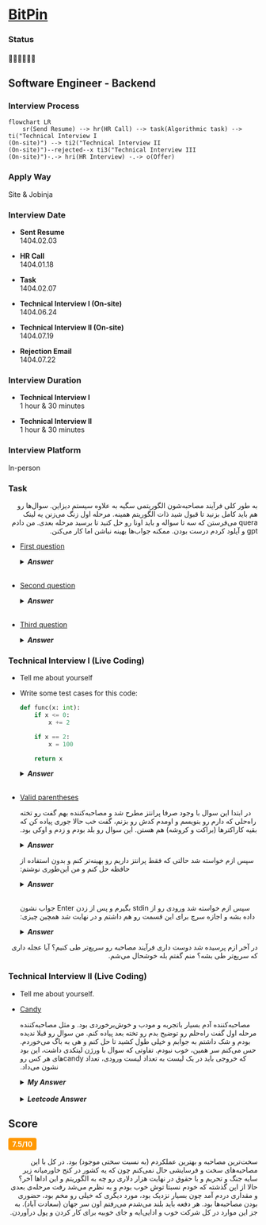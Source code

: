 # [BitPin](https://bitpin.ir/)

### Status
#### 📜📞📝🔧🔧❌

## Software Engineer - Backend

### Interview Process
```mermaid
flowchart LR
    sr(Send Resume) --> hr(HR Call) --> task(Algorithmic task) --> ti("Technical Interview I
(On-site)") --> ti2("Technical Interview II
(On-site)")--rejected--x ti3("Technical Interview III
(On-site)")-.-> hri(HR Interview) -.-> o(Offer)
```

### Apply Way
Site & Jobinja

### Interview Date

- **Sent Resume**<br />1404.02.03

- **HR Call**<br />1404.01.18

- **Task** <br />1404.02.07

- **Technical Interview I (On-site)**<br />1404.06.24

- **Technical Interview II (On-site)**<br />1404.07.19

- **Rejection Email**<br />1404.07.22

### Interview Duration

- **Technical Interview I**<br />1 hour & 30 minutes

- **Technical Interview II**<br />1 hour & 30 minutes

### Interview Platform
In-person

### Task

<p dir="rtl">
به طور کلی فرآیند مصاحبه‌شون الگوریتمی سگیه به علاوه سیستم دیزاین. سوال‌ها رو هم باید کامل بزنید تا قبول شید ذات الگوریتم همینه.
مرحله اول زنگ می‌زنن یه لینک quera می‌فرستن که سه تا سواله و باید اونا رو حل کنید تا برسید مرحله بعدی. من دادم gpt و آپلود کردم درست بودن. ممکنه جواب‌ها بهینه نباشن اما کار می‌کنن.
</p>



- [First question](./a.pdf)
    <details>
    <summary style="font-size:14px"><b><em>Answer</em></b></summary>
    <div style="border:2px dashed #4a5568; padding:12px; border-radius:6px; margin-top:8px;  background-color: rgba(74,85,104,0.15);">

    ```python
    in_put = str(input())
    res = in_put.split()
    print(len(res[len(res) - 1]))
    ```
    </div>
    </details>
    <br/ >
- [Second question](./b.pdf)
    <details>
    <summary style="font-size:14px"><b><em>Answer</em></b></summary>
    <div style="border:2px dashed #4a5568; padding:12px; border-radius:6px; margin-top:8px;  background-color: rgba(74,85,104,0.15);">

    ```python
    def check_2sum(nums: list, k: int) -> tuple | int:
        map_ = {}
        for i in range(len(nums)):
            map_[nums[i]] = i

        for i in range(len(nums)):
            target = k - nums[i]
            if target in map_ and map_[target] != i:
                return i + 1, map_[target] + 1

        return -1


    n, target = map(int, input().split())
    nums = list(map(int, input().split()))
    res = check_2sum(nums, target)

    if res == -1:
        print(res)
    else:
        print(*res)
    ```
    </div>
    </details>
    <br/ >
- [Third question](./c.pdf)
    <details>
    <summary style="font-size:14px"><b><em>Answer</em></b></summary>
    <div style="border:2px dashed #4a5568; padding:12px; border-radius:6px; margin-top:8px;  background-color: rgba(74,85,104,0.15);">

    ```python
    def longest_palindromic_subsequence(s: str) -> int:
    n = len(s)
    dp = [[0] * n for _ in range(n)]

    for i in range(n):
        dp[i][i] = 1

    for length in range(2, n + 1):
        for i in range(n - length + 1):
            j = i + length - 1
            if s[i] == s[j]:
                if length == 2:
                    dp[i][j] = 2
                else:
                    dp[i][j] = dp[i + 1][j - 1] + 2
            else:
                dp[i][j] = max(dp[i + 1][j], dp[i][j - 1])

    return dp[0][n - 1]

    print(longest_palindromic_subsequence(input()))  # Output: 3 # Output: 5
    ```
    </div>
    </details>

### Technical Interview I (Live Coding)

- Tell me about yourself

- Write some test cases for this code:

    ```python
    def func(x: int):
        if x <= 0: 
            x += 2

        if x == 2:
            x = 100

        return x
    ```

    <details>
    <summary style="font-size:14px"><b><em>Answer</em></b></summary>
    <div style="border:2px dashed #4a5568; padding:12px; border-radius:6px; margin-top:8px;  background-color: rgba(74,85,104,0.15);">

    | Input | Explanation                              | Expected Output |
    | :---- | :--------------------------------------- | :-------------- |
    | `-3`  | `-3 + 2 = -1`                            | `-1`            |
    | `-2`  | `-2 + 2 = 0`                             | `0`             |
    | `-1`  | `-1 + 2 = 1`                             | `1`             |
    | `0`   | `0 + 2 = 2 → x == 2 → 100`               | `100`           |
    | `1`   | no change                                | `1`             |
    | `2`   | `x == 2 → 100`                           | `100`           |
    | `3`   | no change                                | `3`             |
    </div>
    </details>
    <br />

- [Valid parentheses](https://leetcode.com/problems/valid-parentheses/description/)

    <p dir="rtl">
    در ابتدا این سوال با وجود صرفا پرانتز مطرح شد و مصاحبه‌کننده بهم گفت رو تخته راه‌حلی که دارم رو بنویسم و اومدم کدش رو بزنم، گفت خب حالا جوری پیاده کن که بقیه کاراکترها (براکت و کروشه) هم هستن.
    این سوال رو بلد بودم و زدم و اوکی بود.
    </p>

    <details>
    <summary style="font-size:14px"><b><em>Answer</em></b></summary>
    <div style="border:2px dashed #4a5568; padding:12px; border-radius:6px; margin-top:8px;  background-color: rgba(74,85,104,0.15);">

    ```python
    def check_braces(args: str)-> bool:
        dic = {'(':')', '[':']', '{':'}'}
        stack = []
        for s in args:
            if s in dic:
                stack.append(s)
            elif stack == [] or dic[stack.pop()] != s:
                return False
        return stack == []
    ```
    </div>
    </details>

    <p dir="rtl">
    سپس ازم خواسته شد حالتی که فقط پرانتز داریم رو بهینه‌تر کنم و بدون استفاده از حافظه حل کنم و من این‌طوری نوشتم:
    </p>

    <details>
    <summary style="font-size:14px"><b><em>Answer</em></b></summary>
    <div style="border:2px dashed #4a5568; padding:12px; border-radius:6px; margin-top:8px;  background-color: rgba(74,85,104,0.15);">

    ```python
    def check_braces2(args: str)-> bool:
        counter = 0
        for s in args:
            if s == '(':
                counter += 1
            else:
                if counter == 0:
                    return False
                counter -= 1
        return counter == 0
    ```
    </div>
    </details>
    <br />

    <p dir="rtl">
    سپس ازم خواسته شد ورودی رو از stdin بگیرم و پس از زدن Enter جواب نشون داده بشه و اجازه سرچ برای این قسمت رو هم داشتم و در نهایت شد همچین چیزی:
    </p>

    <details>
    <summary style="font-size:14px"><b><em>Answer</em></b></summary>
    <div style="border:2px dashed #4a5568; padding:12px; border-radius:6px; margin-top:8px;  background-color: rgba(74,85,104,0.15);">

    ```python
    from sys import stdin

    def check_braces(args: str)-> bool:
            dic = {'(':')', '[':']', '{':'}'}
            stack = []
            for s in args:
                if s in dic:
                    stack.append(s)
                elif stack == [] or dic[stack.pop()] != s:
                    return False
            return stack == []


    def check_braces2(args: str)-> bool:
        counter = 0
        for s in args:
            if s == '(':
                counter += 1
            else:
                if counter == 0:
                    return False
                counter -=1
        return counter == 0


    def process():
        for line in stdin:
            print(check_braces(line.strip()))

    def process2():
        for line in stdin:
            print(check_braces2(line.strip()))

    # process()
    process2()
    ```
    </div>
    </details>


<p dir="rtl">
در آخر ازم پرسیده شد دوست داری فرآیند مصاحبه رو سریع‌تر طی کنیم؟ آیا عجله داری  که سریع‌تر طی بشه؟ منم گفتم بله خوشحال می‌شم.
</p>

### Technical Interview II (Live Coding)

- Tell me about yourself.

- [Candy](https://leetcode.com/problems/candy/description/)

    <p dir="rtl">
    مصاحبه‌کننده آدم بسیار باتجربه و مودب و خوش‌برخوردی بود. و مثل مصاحبه‌کننده مرحله اول گفت راه‌حلم رو توضیح بدم رو تخته بعد پیاده کنم. من سوال رو قبلا ندیده بودم و شک داشتم به جوابم و خیلی طول  کشید تا حل کنم و هی به باگ می‌خوردم. حس می‌کنم سر همین، خوب نبودم.
    تفاوتی که سوال با ورژن لیتکدی داشت، این بود که خروجی باید در یک لیست به تعداد لیست ورودی، تعداد candyهای هر کس رو نشون می‌داد.
    </p>

    <details>
    <summary style="font-size:14px"><b><em>My Answer</em></b></summary>
    <div style="border:2px dashed #4a5568; padding:12px; border-radius:6px; margin-top:8px;  background-color: rgba(74,85,104,0.15);">

    ```python
    def student_gift(nums: list):
        ans = [1] * len(nums)
        for i in range(len(nums)):
            for i in range(1, len(nums)):
                if nums[i] > nums[i - 1]:
                    if ans[i] > ans[i -1]:
                        continue
                    else:
                        ans[i]+= 1
                elif nums[i] < nums[i-1]:
                    if ans[i] < ans[i -1]:
                        continue
                    else:
                        ans[i-1]+=1

            for i in range(len(nums) - 1, 0, -1):
                if nums[i] > nums[i - 1]:
                    if ans[i] > ans[i -1]:
                        continue
                    else:
                        ans[i]+= 1
                elif nums[i] < nums[i-1]:
                    if ans[i] < ans[i -1]:
                        continue
                    else:
                        ans[i-1]+=1

        return ans


    students = [18, 14, 10,20]
    students2 = [i for i in range(1, 15)]
    students2.reverse()
    print("test case 1: ", students)
    result = student_gift(students)
    print("answer: ", result)
    print("test case 2: ", students2)
    result = student_gift(students2)
    print("answer: ", result)
    ```

    <p dir="rtl">
    خودم با این کد حال نکردم. قشنگ انگار رو دراگ زده شده.
    </p>

    </div>
    </details>

    <br />
    <details>
    <summary style="font-size:14px"><b><em>Leetcode Answer</em></b></summary>
    <div style="border:2px dashed #4a5568; padding:12px; border-radius:6px; margin-top:8px;  background-color: rgba(74,85,104,0.15);">

    ```python
    def candy(ratings):
        n = len(ratings)
        cnt = 0
        candies = [1] * n
        for i in range(1, n):
            if ratings[i] > ratings[i - 1]:
                candies[i] = candies[i - 1] + 1
        for i in range(n - 1, 0, -1):
            if ratings[i - 1] > ratings[i]:
                candies[i - 1] = max(candies[i] + 1, candies[i - 1])
            cnt += candies[i - 1]
        return cnt + candies[n - 1]
    ```

    [link](https://leetcode.com/problems/candy/solutions/6802500/double-pass-greedy-with-images-example-walkthrough-c-python-java/)
    </div>
    </details>


## Score
<h4><mark style="background-color:#ff9800; color:#ffffff; padding:4px 8px; border-radius:4px">7.5/10</mark></h4>

<p dir="rtl">
سخت‌ترین مصاحبه و بهترین عملکردم (به نسبت سختی موجود) بود. در کل با این مصاحبه‌های سخت و فرسایشی حال نمی‌کنم چون که یه کشور در کنج خاورمیانه زیر سایه جنگ و تحریم و با حقوق در نهایت هزار دلاری رو چه به الگوریتم و این اداها آخر؟ حالا از این گذشته که خودم نسبتا توش خوب بودم و به نظرم می‌شد رفت مرحله‌ی بعدی و مقداری دردم آمد چون بسیار نزدیک بود، مورد دیگری که خیلی رو مخم بود، حضوری بودن مصاحبه‌ها بود. هر دفعه باید بلند می‌شدم می‌رفتم اون سر جهان (سعادت آباد). به جز این موارد در کل شرکت خوب و ادایی‌ایه و جای خوبیه برای کار کردن و پول درآوردن.
</p>

